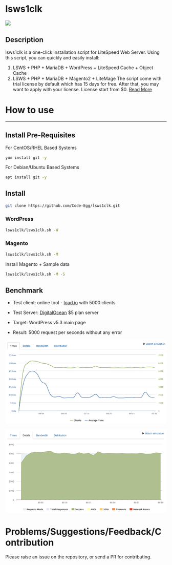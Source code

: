 # lsws1clk
[<img src="https://img.shields.io/badge/Made%20with-BASH-orange.svg">](https://en.wikipedia.org/wiki/Bash_(Unix_shell)) 

Description
--------

lsws1clk is a one-click installation script for LiteSpeed Web Server. Using this script,
you can quickly and easily install:
1. LSWS + PHP + MariaDB + WordPress + LiteSpeed Cache + Object Cache
2. LSWS + PHP + MariaDB + Magento2 + LiteMage
The script come with trial license by default which has 15 days for free. After that, you may want to apply with your license. 
License start from $0. [Read More](https://www.litespeedtech.com/products/litespeed-web-server/lsws-pricing)

# How to use
---------

## Install Pre-Requisites
For CentOS/RHEL Based Systems
```bash
yum install git -y
```

For Debian/Ubuntu Based Systems
```bash
apt install git -y
```

## Install
``` bash
git clone https://github.com/Code-Egg/lsws1clk.git
```
### WordPress
``` bash
lsws1clk/lsws1clk.sh -W
```
### Magento
``` bash
lsws1clk/lsws1clk.sh -M
```
Install Magento + Sample data
``` bash
lsws1clk/lsws1clk.sh -M -S
```
## Benchmark
* Test client: 
online tool - [load.io](https://loader.io/) with 5000 clients 

* Test Server:
[DigitalOcean](https://www.digitalocean.com/) $5 plan server

* Target:
WordPress v5.3 main page 

* Result:
5000 request per seconds without any error

![](/img/loader-2.png)

![](/img/loader-3.png)

# Problems/Suggestions/Feedback/Contribution
Please raise an issue on the repository, or send a PR for contributing.

